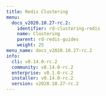 ```yaml
---
title: Redis Clustering
menu:
  docs_v2020.10.27-rc.2:
    identifier: rd-clustering-redis
    name: Clustering
    parent: rd-redis-guides
    weight: 25
menu_name: docs_v2020.10.27-rc.2
info:
  cli: v0.14.0-rc.2
  community: v0.14.0-rc.2
  enterprise: v0.1.0-rc.2
  installer: v0.14.0-rc.2
  version: v2020.10.27-rc.2
---
```


